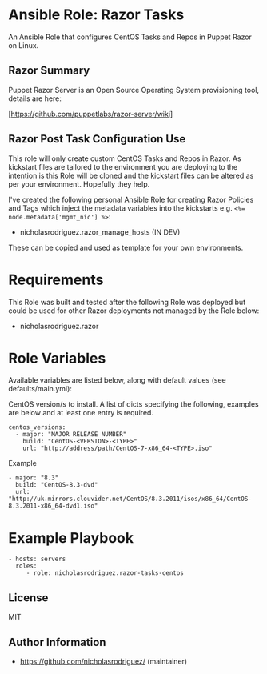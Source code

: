 # Ansible Role: Razor Tasks

An Ansible Role that configures CentOS Tasks and Repos in Puppet Razor on Linux.

## Razor Summary

Puppet Razor Server is an Open Source Operating System provisioning tool, details are here:

[https://github.com/puppetlabs/razor-server/wiki]

## Razor Post Task Configuration Use

This role will only create custom CentOS Tasks and Repos in Razor. As kickstart files are tailored to the environment you are deploying to the intention is this Role will be cloned and the kickstart files can be altered as per your environment. Hopefully they help.

I've created the following personal Ansible Role for creating Razor Policies and Tags which inject the metadata variables into the kickstarts e.g. ```<%= node.metadata['mgmt_nic'] %>```:

* nicholasrodriguez.razor_manage_hosts (IN DEV)

These can be copied and used as template for your own environments.

# Requirements

This Role was built and tested after the following Role was deployed but could be used for other Razor deployments not managed by the Role below:

* nicholasrodriguez.razor

# Role Variables

Available variables are listed below, along with default values (see defaults/main.yml):

CentOS version/s to install. A list of dicts specifying the following, examples are below and at least one entry is required.
```
centos_versions:
  - major: "MAJOR RELEASE NUMBER"
    build: "CentOS-<VERSION>-<TYPE>"
    url: "http://address/path/CentOS-7-x86_64-<TYPE>.iso"
```

Example
```
- major: "8.3"
  build: "CentOS-8.3-dvd"
  url: "http://uk.mirrors.clouvider.net/CentOS/8.3.2011/isos/x86_64/CentOS-8.3.2011-x86_64-dvd1.iso"
```

# Example Playbook
```
- hosts: servers
  roles:
     - role: nicholasrodriguez.razor-tasks-centos
```

License
-------

MIT

Author Information
------------------

- https://github.com/nicholasrodriguez/ (maintainer)
